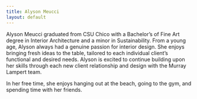 ```yaml
---
title: Alyson Meucci
layout: default
---
```


Alyson Meucci graduated from CSU Chico with a Bachelor’s of Fine Art degree in Interior Architecture and a minor in Sustainability. From a young age, Alyson always had a genuine passion for interior design. She enjoys bringing fresh ideas to the table, tailored to each individual client’s functional and desired needs. Alyson is excited to continue building upon her skills through each new client relationship and design with the Murray Lampert team.

In her free time, she enjoys hanging out at the beach, going to the gym, and spending time with her friends.  
